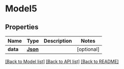 # Model5

## Properties
Name | Type | Description | Notes
------------ | ------------- | ------------- | -------------
**data** | [**Json**](Json.md) |  | [optional] 

[[Back to Model list]](../README.md#documentation-for-models) [[Back to API list]](../README.md#documentation-for-api-endpoints) [[Back to README]](../README.md)


